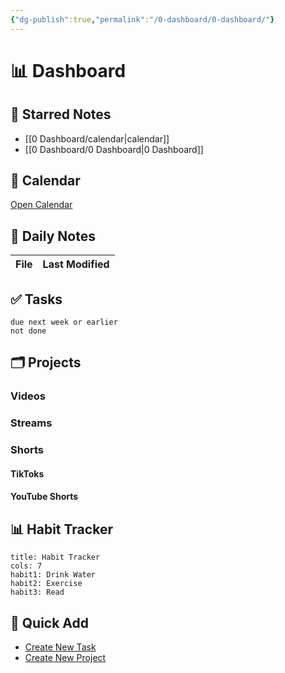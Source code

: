 ```yaml
---
{"dg-publish":true,"permalink":"/0-dashboard/0-dashboard/"}
---
```



# 📊 Dashboard

## 🌟 Starred Notes
- [[0 Dashboard/calendar\|calendar]]
- [[0 Dashboard/0 Dashboard\|0 Dashboard]]


## 📅 Calendar
[Open Calendar](obsidian://open?vault=Main&file=Calendar)

## 📝 Daily Notes
| File | Last Modified |
| ---- | ------------- |


## ✅ Tasks
```tasks
due next week or earlier
not done
```

## 🗂️ Projects
### Videos

### Streams

### Shorts
#### TikToks

#### YouTube Shorts


## 📊 Habit Tracker
```habitt
title: Habit Tracker
cols: 7
habit1: Drink Water
habit2: Exercise
habit3: Read
```

## 🔄 Quick Add
- [Create New Task](#command/quickadd:NewTask)
- [Create New Project](#command/quickadd:NewProject)

